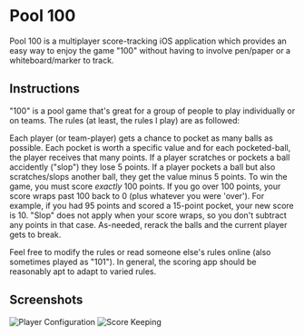 Pool 100
========
Pool 100 is a multiplayer score-tracking iOS application which provides an easy way to enjoy the game "100" without having to involve pen/paper or a whiteboard/marker to track.

Instructions
---------------------
"100" is a pool game that's great for a group of people to play individually or on teams. The rules (at least, the rules I play) are as followed:

Each player (or team-player) gets a chance to pocket as many balls as possible. Each pocket is worth a specific value and for each pocketed-ball, the player receives that many points. If a player scratches or pockets a ball accidently ("slop") they lose 5 points. If a player pockets a ball but also scratches/slops another ball, they get the value minus 5 points. To win the game, you must score *exactly* 100 points. If you go over 100 points, your score wraps past 100 back to 0 (plus whatever you were 'over'). For example, if you had 95 points and scored a 15-point pocket, your new score is 10. "Slop" does not apply when your score wraps, so you don't subtract any points in that case. As-needed, rerack the balls and the current player gets to break.

Feel free to modify the rules or read someone else's rules online (also sometimes played as "101"). In general, the scoring app should be reasonably apt to adapt to varied rules.

Screenshots
-----------
![Player Configuration](/mstanislav/pool-100/raw/master/misc/Pool-100-Players.png)
![Score Keeping](/mstanislav/pool-100/raw/master/misc/Pool-100-Scoring.png)
